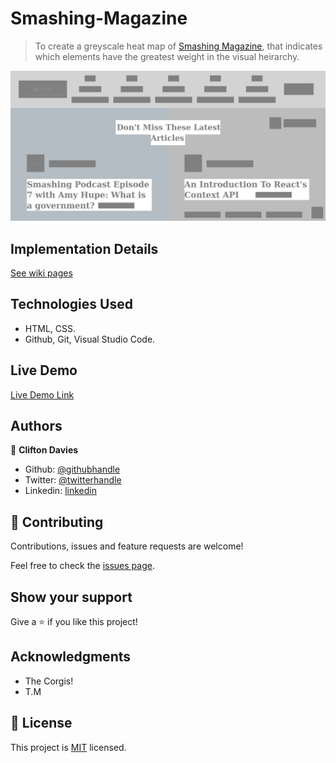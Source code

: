 # Smashing-Magazine

> To create a greyscale heat map of [Smashing Magazine](https://www.smashingmagazine.com/), that indicates which elements have the greatest weight in the visual heirarchy.

![screenshot](assets/images/screenshot.png)

## Implementation Details

[See wiki pages](https://github.com/cliftondavies/Smashing-Magazine/wiki)

## Technologies Used

- HTML, CSS.
- Github, Git, Visual Studio Code.

## Live Demo

[Live Demo Link](https://cliftondavies.github.io/Smashing-Magazine/)

## Authors

👤 **Clifton Davies**

- Github: [@githubhandle](https://github.com/cliftondavies)
- Twitter: [@twitterhandle](https://twitter.com/cliftonaedavies)
- Linkedin: [linkedin](https://www.linkedin.com/in/clifton-davies-mbcs/)

## 🤝 Contributing

Contributions, issues and feature requests are welcome!

Feel free to check the [issues page](https://github.com/cliftondavies/Smashing-Magazine/issues).

## Show your support

Give a ⭐️ if you like this project!

## Acknowledgments

- The Corgis!
- T.M

## 📝 License

This project is [MIT](https://opensource.org/licenses/MIT) licensed.

